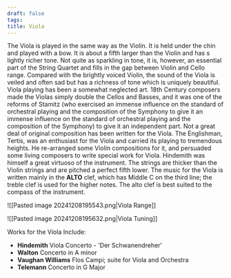 ```yaml
---
draft: false
tags:
title: Viola
---
```

The Viola is played in the same way as the Violin. It is held under the chin and played with a bow. It is about a fifth larger than the Violin and has s lightly richer tone. Not quite as sparkling in tone, it is, however, an essential part of the String Quartet and fills in the gap between Violin and Cello range. Compared with the brightly voiced Violin, the sound of the Viola is veiled and often sad but has a richness of tone which is uniquely beautiful. Viola playing has been a somewhat neglected art. 18th Century composers made the Violas simply double the Cellos and Basses, and it was one of the reforms of Stamitz (who exercised an immense influence on the standard of orchestral playing and the composition of the Symphony to give it an immense influence on the standard of orchestral playing and the composition of the Symphony) to give it an independent part. Not a great deal of original composition has been written for the Viola. The Englishman, Tertis, was an enthusiast for the Viola and carried its playing to tremendous heights. He re-arranged some Violin compositions for it, and persuaded some living composers to write special work for Viola. Hindemith was himself a great virtuoso of the instrument. The strings are thicker than the Violin strings and are pitched a perfect fifth lower. The music for the Viola is written mainly in the **ALTO** clef, which has Middle C on the third line; the treble clef is used for the higher notes. The alto clef is best suited to the compass of the instrument. 

![[Pasted image 20241208195543.png|Viola Range]]

![[Pasted image 20241208195632.png|Viola Tuning]]

Works for the Viola Include:

- **Hindemith** Viola Concerto - 'Der Schwanendreher'
- **Walton** Concerto in A minor
 - **Vaughan Williams** Flos Campi; suite for Viola and Orchestra
- **Telemann** Concerto in G Major